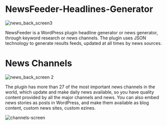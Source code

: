 # NewsFeeder-Headlines-Generator


![news_back_screen3](https://user-images.githubusercontent.com/20075622/94386356-d9854000-011d-11eb-9c94-9e99016d2d17.png)


NewsFeeder is a WordPress plugin headline generator or news generator, through keyword research or news channels. The plugin uses JSON technology to generate results feeds, updated at all times by news sources.


# News Channels


![news_back_screen 2](https://user-images.githubusercontent.com/20075622/94384541-38948600-0119-11eb-9371-0edbdd88ffff.png)


The plugin has more than 27 of the most important news channels in the world, which update and make daily news available, so you have quality content provided by all the major channels and news. You can also embed news stories as posts in WordPress, and make them available as blog content, custom news sites, custom ezines.


![channels-screen](https://user-images.githubusercontent.com/20075622/94385144-b73df300-011a-11eb-807d-a40fbe8727bb.png)
